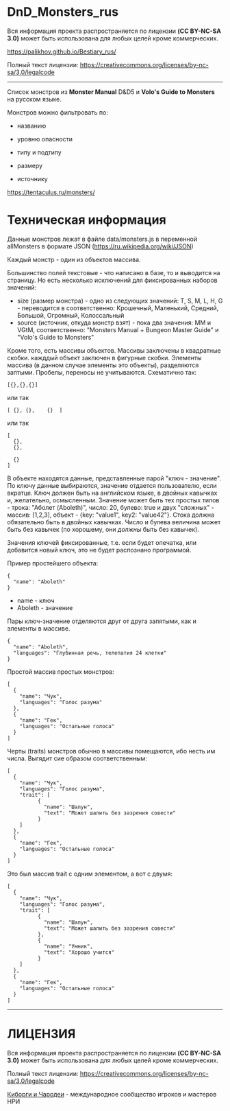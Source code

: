 ﻿# DnD_Monsters_rus

Вся информация проекта распространяется по лицензии **(CC BY-NC-SA 3.0)** может быть использована для любых целей кроме коммерческих.

https://palikhov.github.io/Bestiary_rus/

Полный текст лицензии: https://creativecommons.org/licenses/by-nc-sa/3.0/legalcode

------------------------------------------------------------------------------------------------

Список монстров из **Monster Manual** D&D5 и **Volo's Guide to Monsters** на русском языке.

Монстров можно фильтровать по:

 - названию

 - уровню опасности

 - типу и подтипу

 - размеру

 - источнику

 https://tentaculus.ru/monsters/

# Техническая информация

Данные монстров лежат в файле data/monsters.js в переменной allMonsters в формате JSON (https://ru.wikipedia.org/wiki/JSON)

Каждый монстр - один из объектов массива.

Большинство полей текстовые - что написано в базе, то и выводится на страницу. Но есть несколько исключений для фиксированных наборов значений:

 -  size (размер монстра) - одно из следующих значений: T, S, M, L, H, G - переводится в  соответственно: Крошечный, Маленький, Средний, Большой, Огромный, Колоссальный
 -  source (источник, откуда монстр взят) - пока два значения: MM и VGtM, соответственно: "Monsters Manual + Bungeon Master Guide" и "Volo's Guide to Monsters"

Кроме того, есть массивы объектов. Массивы заключены в квадратные скобки. кажддый объект заключен в фигурные скобки. Элементы массива (в данном случае элементы это объекты), разделяются заптыми. Пробелы, переносы не учитываются. Схематично так:

`[{},{},{}]`

или так

`[ {}, {},    {}  ]`


или так

```
[
  {},
  {},

  {}
]
```

В объекте находятся данные, представленные парой "ключ - значение". По ключу данные выбираются, значение отдается пользователю, если вкратце. Ключ должен быть на английском языке, в двойных кавычках и, желательно, осмысленным. Значение может быть тех простых типов - трока: "Аболет (Aboleth)", число: 20, булево: true и двух "сложных" - массив: [1,2,3], объект - {key: "value1", key2: "value42"}. Стока должна обязательно быть в двойных кавычках. Число и булева величина может быть без кавычек (по хорошему, они _должны_ быть без кавычек).

Значения ключей фиксированные, т.е. если будет опечатка, или добавится новый ключ, это не будет распознано программой.

Пример простейшего объекта:


```
{
  "name": "Aboleth"
}
```

 - name - ключ
 - Aboleth - значение

 Пары ключ-значение отделяются друг от друга запятыми, как и элементы в массиве.

```
{
  "name": "Aboleth",
  "languages": "Глубинная речь, телепатия 24 клетки"
}
```


Простой массив простых монстров:


```
[
  {
    "name": "Чук",
    "languages": "Голос разума"
  },
  {
    "name": "Гек",
    "languages": "Остальные голоса"
  }
]
```


Черты (traits) монстров обычно в массивы помещаются, ибо несть им числа. Выгядит сие образом соответственным:



```
[
  {
    "name": "Чук",
    "languages": "Голос разума",
    "trait": [
          {
            "name": "Шалун",
            "text": "Может шалить без зазрения совести"
          }
    ]
  },
  {
    "name": "Гек",
    "languages": "Остальные голоса"
  }
]
```

Это был массив trait с одним элементом, а вот с двумя:

```
[
  {
    "name": "Чук",
    "languages": "Голос разума",
    "trait": [
          {
            "name": "Шалун",
            "text": "Может шалить без зазрения совести"
          },
          {
            "name": "Умник",
            "text": "Хорошо учится"
          }
    ]
  },
  {
    "name": "Гек",
    "languages": "Остальные голоса"
  }
]
```
----------------------------
# ЛИЦЕНЗИЯ

Вся информация проекта распространяется по лицензии **(CC BY-NC-SA 3.0)** может быть использована для любых целей кроме коммерческих.

Полный текст лицензии: https://creativecommons.org/licenses/by-nc-sa/3.0/legalcode

[Киборги и Чародеи](https://cyborgsandmages.com/) - международное сообщество игроков и мастеров НРИ 
